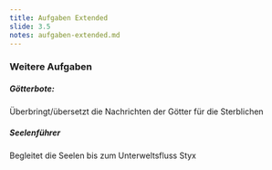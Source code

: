 ```yaml
---
title: Aufgaben Extended
slide: 3.5
notes: aufgaben-extended.md
---
```


### Weitere Aufgaben

<text-left>

##### Götter<em>**bote**</em>:

<!-- .mod: class="fragment" data-fragment-index="1" -->

Überbringt/übersetzt die Nachrichten der Götter für die Sterblichen

<!-- .mod: class="fragment" data-fragment-index="1" -->

##### Seelenführer

<!-- .mod: class="fragment" data-fragment-index="2" -->

Begleitet die Seelen bis zum Unterweltsfluss Styx

<!-- .mod: class="fragment" data-fragment-index="2" -->

</text-left>
